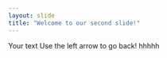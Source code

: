 ```yaml
---
layout: slide
title: "Welcome to our second slide!"
---
```

Your text
Use the left arrow to go back!
hhhhh
